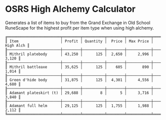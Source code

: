 # OSRS High Alchemy Calculator

Generates a list of items to buy from the Grand Exchange in Old School RuneScape for the highest profit per item type when using high alchemy.

```
╔════════════════════════╤════════╤══════════╤════════╤═══════════╤═══════════╗
║ Item                   │ Profit │ Quantity │  Price │ Max Price │ High Alch ║
╟────────────────────────┼────────┼──────────┼────────┼───────────┼───────────╢
║ Mithril platebody      │ 43,250 │      125 │  2,650 │     2,996 │     3,120 ║
╟────────────────────────┼────────┼──────────┼────────┼───────────┼───────────╢
║ Mithril battleaxe      │ 35,625 │      125 │    605 │       890 │     1,014 ║
╟────────────────────────┼────────┼──────────┼────────┼───────────┼───────────╢
║ Green d'hide body      │ 31,875 │      125 │  4,301 │     4,556 │     4,680 ║
╟────────────────────────┼────────┼──────────┼────────┼───────────┼───────────╢
║ Adamant plateskirt (t) │ 29,688 │        8 │      5 │     3,716 │     3,840 ║
╟────────────────────────┼────────┼──────────┼────────┼───────────┼───────────╢
║ Adamant full helm      │ 29,125 │      125 │  1,755 │     1,988 │     2,112 ║
╚════════════════════════╧════════╧══════════╧════════╧═══════════╧═══════════╝
```
